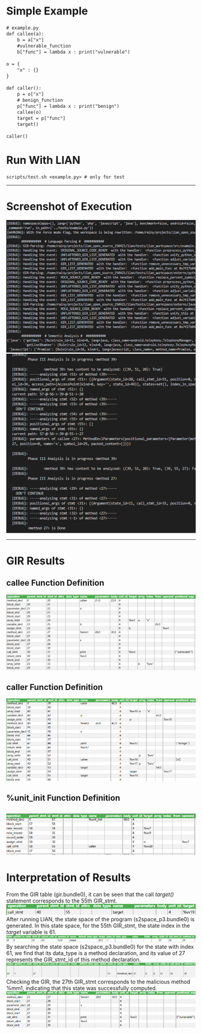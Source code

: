 # Simple Example
```
# example.py
def callee(a):
    b = a["x"]
    #vulnerable_function
    b["func"] = lambda x : print("vulnerable")
    
o = {
    "x" : {}
}

def caller():
    p = o["x"]
    # benign_function
    p["func"] = lambda x : print("benign")
    callee(o)
    target = p["func"]
    target()

caller()
```

# Run With LIAN
```
scripts/test.sh <example.py> # only for test
```
----
# Screenshot of Execution
![输入图片说明](../img/Snipaste_2025-04-23_16-14-07.png)<br>
![输入图片说明](../img/image%20(1).png)

----
# GIR Results
## callee Function Definition<br>
![输入图片说明](../img/image%20(2).png)<br>
## caller Function Definition<br>
![输入图片说明](../img/image%20(3).png)<br>
## %unit_init Function Definition<br>
![输入图片说明](../img/image%20(4).png)<br>
----
# Interpretation of Results
From the GIR table (gir.bundle0), it can be seen that the call *target()* statement corresponds to the 55th GIR_stmt.<br>
![输入图片说明](../img/image%20(5).png)<br>
After running LIAN, the state space of the program (s2space_p3.bundle0) is generated. In this state space, for the 55th GIR_stmt, the state index in the *target* variable is 61.<br>
![输入图片说明](../img/image%20(6).png)<br>
By searching the state space (s2space_p3.bundle0) for the state with index 61, we find that its data_type is a method declaration, and its value of 27 represents the GIR_stmt_id of this method declaration.<br>
![输入图片说明](../img/image%20(7).png)<br>
Checking the GIR, the 27th GIR_stmt corresponds to the malicious method %mm1, indicating that this state was successfully computed.<br>
![输入图片说明](../img/image%20(8).png)<br>
